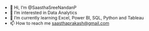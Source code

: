- 👋 Hi, I’m @SaasthaSreeNandanP
- 👀 I’m interested in Data Analytics
- 🌱 I’m currently learning Excel, Power BI, SQL, Python and Tableau
- 📫 How to reach me saasthaprakash@gmail.com

<!---
SaasthaSreeNandanP/SaasthaSreeNandanP is a ✨ special ✨ repository because its `README.md` (this file) appears on your GitHub profile.
You can click the Preview link to take a look at your changes.
--->
